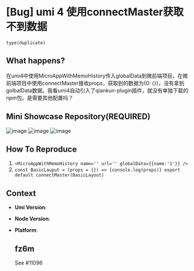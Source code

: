 # [Bug] umi 4 使用connectMaster获取不到数据

`type(duplicate)`

  <!--
感谢您向我们反馈问题，为了高效的解决问题，我们期望你能提供以下信息：
-->

## What happens?

<!-- A clear and concise description of what the bug is. -->
<!-- 清晰的描述下遇到的问题。-->

在umi4中使用MicroAppWithMemoHistory传入globalData到微前端项目，在微前端项目中使用connectMaster接收props，获取到的数据为{0: {}}，没有拿到golbalData数据。我看umi4自动引入了qiankun-plugin插件，就没有单独下载的npm包。是需要其他配置吗？

## Mini Showcase Repository(REQUIRED)

![image](https://user-images.githubusercontent.com/48142793/236599468-972260e2-ed43-40b3-bba4-4207052fdeeb.png)
![image](https://user-images.githubusercontent.com/48142793/236599471-1e291dda-2631-4765-b1a2-593704729ff8.png)
![image](https://user-images.githubusercontent.com/48142793/236599474-6f4cfa53-3d96-403b-ac81-c6c49091db91.png)

<!-- 为节约大家的时间，无复现步骤的 ISSUE 会被关闭，提供之后再 REOPEN -->
<!-- YOUR_REPOSITORY_URL on github or stackbliz -->

## How To Reproduce

1. `<MicroAppWithMemoHistory name='' url='' globalData={{name:'1'}} />`
2. `const BasicLauput = (props = {}) => {console.log(props)} export default connectMaster(BasicLayout)`
<!-- 请提供复现链接/步骤，错误日志以及相关配置 -->

## Context

- **Umi Version**:
- **Node Version**:
- **Platform**:

  ## fz6m

  See #11096
